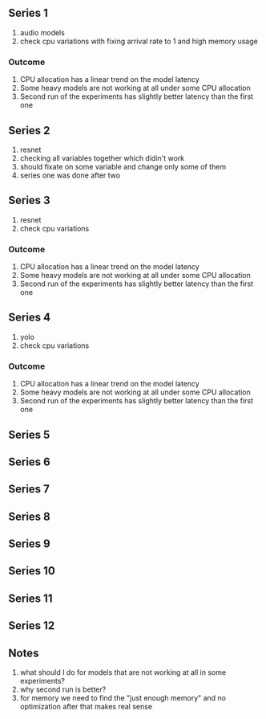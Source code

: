 ## Series 1
1. audio models
2. check cpu variations with fixing arrival rate to 1 and high memory usage
### Outcome
1. CPU allocation has a linear trend on the model latency
2. Some heavy models are not working at all under some CPU allocation
3. Second run of the experiments has slightly better latency than the first one

## Series 2
1. resnet
2. checking all variables together which didin't work
3. should fixate on some variable and change only some of them
4. series one was done after two

## Series 3
1. resnet
2. check cpu variations
### Outcome
1. CPU allocation has a linear trend on the model latency
2. Some heavy models are not working at all under some CPU allocation
3. Second run of the experiments has slightly better latency than the first one

## Series 4
1. yolo
2. check cpu variations
### Outcome
1. CPU allocation has a linear trend on the model latency
2. Some heavy models are not working at all under some CPU allocation
3. Second run of the experiments has slightly better latency than the first one 

## Series 5
## Series 6
## Series 7
## Series 8
## Series 9
## Series 10
## Series 11
## Series 12

## Notes
1. what should I do for models that are not working at all in some experiments?
2. why second run is better?
3. for memory we need to find the "just enough memory" and no optimization after that makes real sense